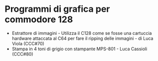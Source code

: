 # Programmi di grafica per commodore 128

- Estrattore di immagini - Utilizza il C128 come se fosse una cartuccia hardware attaccata al C64 per fare il ripping delle immagini - di Luca Viola (CCC#70)
- Stampa in 4 toni di grigio con stampante MPS-801 - Luca Cassioli (CCC#80)
